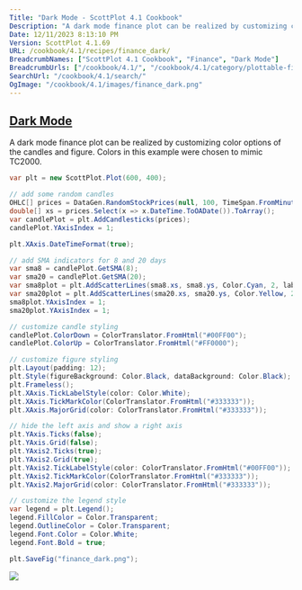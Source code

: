 ```yaml
---
Title: "Dark Mode - ScottPlot 4.1 Cookbook"
Description: "A dark mode finance plot can be realized by customizing color options of the candles and figure. Colors in this example were chosen to mimic TC2000."
Date: 12/11/2023 8:13:10 PM
Version: ScottPlot 4.1.69
URL: /cookbook/4.1/recipes/finance_dark/
BreadcrumbNames: ["ScottPlot 4.1 Cookbook", "Finance", "Dark Mode"]
BreadcrumbUrls: ["/cookbook/4.1/", "/cookbook/4.1/category/plottable-finance", "/cookbook/4.1/recipes/finance_dark/"]
SearchUrl: "/cookbook/4.1/search/"
OgImage: "/cookbook/4.1/images/finance_dark.png"
---
```


<h2><a id='dark-mode' href='/cookbook/4.1/recipes/finance_dark/'>Dark Mode</a></h2>

A dark mode finance plot can be realized by customizing color options of the candles and figure. Colors in this example were chosen to mimic TC2000.

```cs
var plt = new ScottPlot.Plot(600, 400);

// add some random candles
OHLC[] prices = DataGen.RandomStockPrices(null, 100, TimeSpan.FromMinutes(5));
double[] xs = prices.Select(x => x.DateTime.ToOADate()).ToArray();
var candlePlot = plt.AddCandlesticks(prices);
candlePlot.YAxisIndex = 1;

plt.XAxis.DateTimeFormat(true);

// add SMA indicators for 8 and 20 days
var sma8 = candlePlot.GetSMA(8);
var sma20 = candlePlot.GetSMA(20);
var sma8plot = plt.AddScatterLines(sma8.xs, sma8.ys, Color.Cyan, 2, label: "8 day SMA");
var sma20plot = plt.AddScatterLines(sma20.xs, sma20.ys, Color.Yellow, 2, label: "20 day SMA");
sma8plot.YAxisIndex = 1;
sma20plot.YAxisIndex = 1;

// customize candle styling
candlePlot.ColorDown = ColorTranslator.FromHtml("#00FF00");
candlePlot.ColorUp = ColorTranslator.FromHtml("#FF0000");

// customize figure styling
plt.Layout(padding: 12);
plt.Style(figureBackground: Color.Black, dataBackground: Color.Black);
plt.Frameless();
plt.XAxis.TickLabelStyle(color: Color.White);
plt.XAxis.TickMarkColor(ColorTranslator.FromHtml("#333333"));
plt.XAxis.MajorGrid(color: ColorTranslator.FromHtml("#333333"));

// hide the left axis and show a right axis
plt.YAxis.Ticks(false);
plt.YAxis.Grid(false);
plt.YAxis2.Ticks(true);
plt.YAxis2.Grid(true);
plt.YAxis2.TickLabelStyle(color: ColorTranslator.FromHtml("#00FF00"));
plt.YAxis2.TickMarkColor(ColorTranslator.FromHtml("#333333"));
plt.YAxis2.MajorGrid(color: ColorTranslator.FromHtml("#333333"));

// customize the legend style
var legend = plt.Legend();
legend.FillColor = Color.Transparent;
legend.OutlineColor = Color.Transparent;
legend.Font.Color = Color.White;
legend.Font.Bold = true;

plt.SaveFig("finance_dark.png");
```

<img src='../../images/finance_dark.png' class='d-block mx-auto my-5' />


